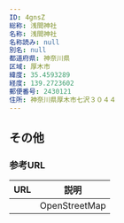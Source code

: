 ```yaml
---
ID: 4gnsZ
総称: 浅間神社
名称: 浅間神社
名称読み: null
別名: null
都道府県: 神奈川県
区域: 厚木市
緯度: 35.4593289
経度: 139.2723602
郵便番号: 2430121
住所: 神奈川県厚木市七沢３０４４
---
```


## その他

### 参考URL

| URL | 説明          |
| --- | ------------- |
|     | OpenStreetMap |
